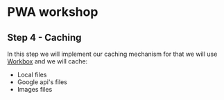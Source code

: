 # PWA workshop
## Step 4 - Caching

In this step we will implement our caching mechanism for that we will use [Workbox](https://developers.google.com/web/tools/workbox/) and we will cache:

* Local files
* Google api's files
* Images files
